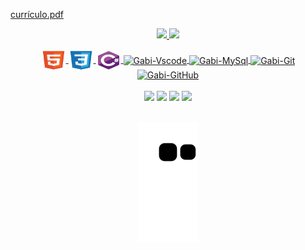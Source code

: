 
[currículo.pdf](httpsgithub.comGabriel-Gith12Gabriel-Gith12files9418862curriculo.pdf)

<div align="center">
  <a href="https://github.com/Gabriel-Gith12">
  <img height="180em" src="https://github-readme-stats.vercel.app/api?username=Gabriel-Gith12&show_icons=true&theme=tokyonight&include_all_commits=true&count_private=true"/>
  <img height="180em" src="https://github-readme-stats.vercel.app/api/top-langs/?username=Gabriel-Gith12&layout=compact&langs_count=7&theme=tokyonight"/>
</div><br>
    
<div align="center">
  <img align="center" alt="Gabi-HTMLL" height="30" width="40" src="https://raw.githubusercontent.com/devicons/devicon/master/icons/html5/html5-original.svg">
  <img align="center" alt="Gabi-CSS" height="30" width="40" src="https://raw.githubusercontent.com/devicons/devicon/master/icons/css3/css3-original.svg">
  <img align="center" alt="Gabi-Csharp" height="30" width="40" src="https://raw.githubusercontent.com/devicons/devicon/master/icons/csharp/csharp-original.svg">
   <img align="center" alt="Gabi-Vscode" height="30" width="40" src="https://cdn.jsdelivr.net/gh/devicons/devicon/icons/vscode/vscode-original.svg">
   <img align="center" alt="Gabi-MySql" height="30" width="40" src="https://cdn.jsdelivr.net/gh/devicons/devicon/icons/mysql/mysql-original.svg">
   <img align="center" alt="Gabi-Git" height="30" width="40" src="https://cdn.jsdelivr.net/gh/devicons/devicon/icons/git/git-original.svg">
   <img align="c</a>enter" alt="Gabi-GitHub" height="30" width="40" src="assets/GitHub.png">
</div><br>

<div align="center">
    <a href="https://www.facebook.com/gabriel.camargo.7315/" target="_blank"><img src="https://img.shields.io/badge/Facebook-1877F2?style=for-the-badge&logo=facebook&logoColor=white" target="_blank"></a>
    <a href="https://instagram.com/gabicamargo98" target="_blank"><img src="https://img.shields.io/badge/-Instagram-%23E4405F?style=for-the-badge&logo=instagram&logoColor=white" target="_blank"></a>
    <a href="https://www.linkedin.com/in/gabriel-camargo-4bb527216/" target="_blank"><img src="https://img.shields.io/badge/-LinkedIn-%230077B5?style=for-the-badge&logo=linkedin&logoColor=white" target="_blank"></a> 
    <a href = "gabriel.camargo421@gmail.com"><img src="https://img.shields.io/badge/-Gmail-%23333?style=for-the-badge&logo=gmail&logoColor=white" target="_blank"></a>
  </div><br>

<div align="center">
 
  ![Snake animation](https://github.com/Gabriel-Gith12/Gabriel-Gith12/blob/output/github-contribution-grid-snake.svg)
 
</div>
